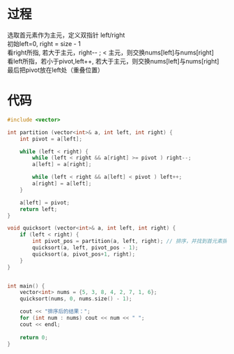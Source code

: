 # 过程
选取首元素作为主元，定义双指针 left/right  
初始left=0, right = size - 1  
看right所指, 若大于主元，right-- ; < 主元，则交换nums[left]与nums[right]  
看left所指，若小于pivot,left++, 若大于主元，则交换nums[left]与nums[right]  
最后把pivot放在left处（重叠位置） 

# 代码

```c++
#include <vector>

int partition (vector<int>& a, int left, int right) {
    int pivot = a[left];

    while (left < right) {
        while (left < right && a[right] >= pivot ) right--;
        a[left] = a[right];

        while (left < right && a[left] < pivot ) left++;
        a[right] = a[left];
    }

    a[left] = pivot;
    return left;
}

void quicksort (vector<int>& a, int left, int right) {
    if (left < right) {
        int pivot_pos = partition(a, left, right); // 排序，并找到首元素排序后应该放在哪里
        quicksort(a, left, pivot_pos - 1);
        quicksort(a, pivot_pos+1, right);
    }
}


int main() {
    vector<int> nums = {5, 3, 8, 4, 2, 7, 1, 6};
    quicksort(nums, 0, nums.size() - 1);

    cout << "排序后的结果：";
    for (int num : nums) cout << num << " ";
    cout << endl;
    
    return 0;
}
```
